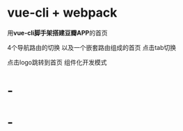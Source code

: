 # vue-cli + webpack


用**vue-cli脚手架搭建豆瓣APP**的首页

4个导航路由的切换 以及一个嵌套路由组成的首页 点击tab切换 

点击logo跳转到首页 组件化开发模式 
# -
# -
